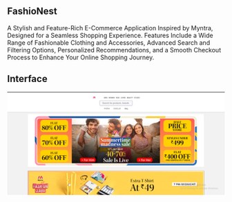 ## FashioNest

A Stylish and Feature-Rich E-Commerce Application Inspired by Myntra, Designed for a Seamless Shopping Experience. Features Include a Wide Range of Fashionable Clothing and Accessories, Advanced Search and Filtering Options, Personalized Recommendations, and a Smooth Checkout Process to Enhance Your Online Shopping Journey.

## Interface

![FashioNest](/FashioNest.png)

